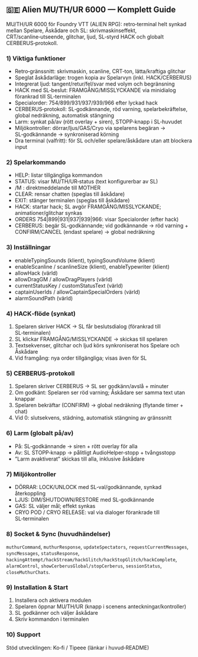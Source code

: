 ## 🇸🇪 Alien MU/TH/UR 6000 — Komplett Guide

MU/TH/UR 6000 för Foundry VTT (ALIEN RPG): retro‑terminal helt synkad mellan Spelare, Åskådare och SL: skrivmaskinseffekt, CRT/scanline‑utseende, glitchar, ljud, SL‑styrd HACK och globalt CERBERUS‑protokoll.

### 1) Viktiga funktioner
- Retro‑gränssnitt: skrivmaskin, scanline, CRT‑ton, lätta/kraftiga glitchar
- Speglat åskådarläge: trogen kopia av Spelarvyn (inkl. HACK/CERBERUS)
- Integrerat ljud: tangent/retur/fel/svar med volym och begränsning
- HACK med SL‑beslut: FRAMGÅNG/MISSLYCKANDE via minidialog förankrad till SL‑terminalen
- Specialorder: 754/899/931/937/939/966 efter lyckad hack
- CERBERUS‑protokoll: SL‑godkännande, röd varning, spelarbekräftelse, global nedräkning, automatisk stängning
- Larm: synkat på/av (rött overlay + siren), STOPP‑knapp i SL‑huvudet
- Miljökontroller: dörrar/ljus/GAS/Cryo via spelarens begäran → SL‑godkännande → synkroniserad körning
- Dra terminal (valfritt): för SL och/eller spelare/åskådare utan att blockera input

### 2) Spelarkommando
- HELP: listar tillgängliga kommandon
- STATUS: visar MU/TH/UR‑status (text konfigurerbar av SL)
- /M <meddelande>: direktmeddelande till MOTHER
- CLEAR: rensar chatten (speglas till åskådare)
- EXIT: stänger terminalen (speglas till åskådare)
- HACK: startar hack; SL avgör FRAMGÅNG/MISSLYCKANDE; animationer/glitchar synkas
- ORDERS 754|899|931|937|939|966: visar Specialorder (efter hack)
- CERBERUS: begär SL‑godkännande; vid godkännande → röd varning + CONFIRM/CANCEL (endast spelare) → global nedräkning

### 3) Inställningar
- enableTypingSounds (klient), typingSoundVolume (klient)
- enableScanline / scanlineSize (klient), enableTypewriter (klient)
- allowHack (värld)
- allowDragGM / allowDragPlayers (värld)
- currentStatusKey / customStatusText (värld)
- captainUserIds / allowCaptainSpecialOrders (värld)
- alarmSoundPath (värld)

### 4) HACK‑flöde (synkat)
1. Spelaren skriver HACK → SL får beslutsdialog (förankrad till SL‑terminalen)
2. SL klickar FRAMGÅNG/MISSLYCKANDE → skickas till spelaren
3. Textsekvenser, glitchar och ljud körs synkroniserat hos Spelare och Åskådare
4. Vid framgång: nya order tillgängliga; visas även för SL

### 5) CERBERUS‑protokoll
1. Spelaren skriver CERBERUS → SL ser godkänn/avslå + minuter
2. Om godkänt: Spelaren ser röd varning; Åskådare ser samma text utan knappar
3. Spelaren bekräftar (CONFIRM) → global nedräkning (flytande timer + chat)
4. Vid 0: slutsekvens, städning, automatisk stängning av gränssnitt

### 6) Larm (globalt på/av)
- På: SL‑godkännande → siren + rött overlay för alla
- Av: SL STOPP‑knapp → pålitligt AudioHelper‑stopp + tvångsstopp
- ”Larm avaktiverat” skickas till alla, inklusive åskådare

### 7) Miljökontroller
- DÖRRAR: LOCK/UNLOCK med SL‑val/godkännande, synkad återkoppling
- LJUS: DIM/SHUTDOWN/RESTORE med SL‑godkännande
- GAS: SL väljer mål; effekt synkas
- CRYO POD / CRYO RELEASE: val via dialoger förankrade till SL‑terminalen

### 8) Socket & Sync (huvudhändelser)
`muthurCommand`, `muthurResponse`, `updateSpectators`, `requestCurrentMessages`, `syncMessages`, `statusResponse`, `hackingAttempt/hackStream/hackGlitch/hackStopGlitch/hackComplete`, `alarmControl`, `showCerberusGlobal/stopCerberus`, `sessionStatus`, `closeMuthurChats`.

### 9) Installation & Start
1. Installera och aktivera modulen
2. Spelaren öppnar MU/TH/UR (knapp i scenens anteckningar/kontroller)
3. SL godkänner och väljer åskådare
4. Skriv kommandon i terminalen

### 10) Support
Stöd utvecklingen: Ko‑fi / Tipeee (länkar i huvud‑README)


